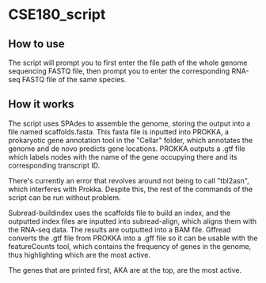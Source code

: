 # CSE180_script

## How to use

The script will prompt you to first enter the file path of the whole genome sequencing FASTQ file, then prompt you to enter the corresponding RNA-seq FASTQ file of the same species.

## How it works

The script uses SPAdes to assemble the genome, storing the output into a file named scaffolds.fasta. This fasta file is inputted into PROKKA,
a prokaryotic gene annotation tool in the "Cellar" folder, which annotates the genome and de novo predicts gene locations. 
PROKKA outputs a .gtf file which labels nodes with the name of the gene occupying there and its corresponding transcript ID.

There's currently an error that revolves around not being to call "tbl2asn", which interferes with Prokka. Despite this, the rest of the commands of the script can be run without problem. 

Subread-buildindex uses the scaffolds file to build an index, and the outputted index files are inputted into 
subread-align, which aligns them with the RNA-seq data. The results are outputted into a BAM file. Gffread converts the .gtf file from PROKKA into a 
.gff file so it can be usable with the featureCounts tool, which contains the frequency of genes in the genome, thus highlighting which are the most active.

The genes that are printed first, AKA are at the top, are the most active.